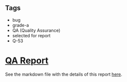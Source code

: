 ## Tags

- bug
- grade-a
- QA (Quality Assurance)
- selected for report
- Q-53

# [QA Report](https://github.com/code-423n4/2022-11-paraspace-findings/issues/404) 

See the markdown file with the details of this report [here](https://github.com/code-423n4/2022-11-paraspace-findings/blob/main/data/IllIllI-Q.md).